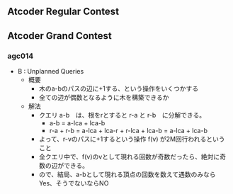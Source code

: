 

## Atcoder Regular Contest


## Atcoder Grand Contest

### agc014

- B : Unplanned Queries
    - 概要
        - 木のa-bのパスの辺に+1する、という操作をいくつかする
        - 全ての辺が偶数となるように木を構築できるか
    - 解法
        - クエリ a-b　は、根をrとすると r-a と r-b　に分解できる。
            - a-b = a-lca + lca-b 
            - r-a + r-b =  a-lca + lca-r + r-lca + lca-b = a-lca + lca-b
        - よって、r-vのパスに+1するという操作 f(v) が2M回行われるということ
        - 全クエリ中で、f(v)のvとして現れる回数が奇数だったら、絶対に奇数の辺ができる。
        - ので、結局、a-bとして現れる頂点の回数を数えて遇数のみならYes、そうでないならNO